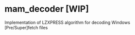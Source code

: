 # mam_decoder [WIP]
Implementation of LZXPRESS algorithm for decoding Windows [Pre/Super]fetch files

